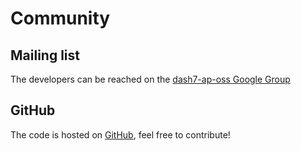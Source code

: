 # Community

## Mailing list ##

The developers can be reached on the [dash7-ap-oss Google Group](http://groups.google.com/group/dash7-ap-oss)

## GitHub ##

The code is hosted on [GitHub](https://github.com/mosaic-lopow/dash7-ap-open-source-stack), feel free to contribute!